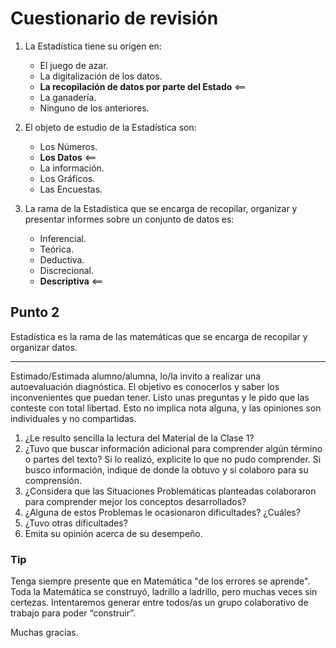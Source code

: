 # Cuestionario de revisión

1. La Estadística tiene su origen en:
    - El juego de azar.
    - La digitalización de los datos.
    - **La recopilación de datos por parte del Estado** <==
    - La ganadería.
    - Ninguno de los anteriores.

2. El objeto de estudio de la Estadística son:
    - Los Números.
    - **Los Datos** <==
    - La información.
    - Los Gráficos.
    - Las Encuestas.

3. La rama de la Estadística que se encarga de recopilar, organizar y presentar informes sobre un conjunto de datos es:
    - Inferencial.
    - Teórica.
    - Deductiva.
    - Discrecional.
    - **Descriptiva** <==

## Punto 2

Estadística es la rama de las matemáticas que se encarga de recopilar y organizar datos.

---

Estimado/Estimada alumno/alumna, lo/la invito a realizar una autoevaluación diagnóstica. El objetivo es conocerlos y saber los inconvenientes que puedan tener. Listo unas preguntas y le pido que las conteste con total libertad. Esto no implica nota alguna, y las opiniones son individuales y no compartidas.

1. ¿Le resulto sencilla la lectura del Material de la Clase 1?
2. ¿Tuvo que buscar información adicional para comprender algún término o partes del texto? Si lo realizó, explicite lo que no pudo comprender. Si busco información, indique de donde la obtuvo y si colaboro para su comprensión.
3. ¿Considera que las Situaciones Problemáticas planteadas colaboraron para comprender mejor los conceptos desarrollados?
4. ¿Alguna de estos Problemas le ocasionaron dificultades? ¿Cuáles?
5. ¿Tuvo otras dificultades?
6. Emita su opinión acerca de su desempeño.

### Tip

Tenga siempre presente que en Matemática "de los errores se aprende". Toda la Matemática se construyó, ladrillo a ladrillo, pero muchas veces sin certezas.
Intentaremos generar entre todos/as un grupo colaborativo de trabajo para poder “construir”.

Muchas gracias.
